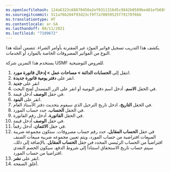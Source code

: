 ```yaml
---
ms.openlocfilehash: 124a6323c68670450a2ef0311316d5c9842b0589be401efb68910f9127e35fcd
ms.sourcegitcommit: 511a76b204f93d23cf9f7a70059525f79170f6bb
ms.translationtype: HT
ms.contentlocale: ar-SA
ms.lasthandoff: 08/11/2021
ms.locfileid: "7109672"
---
```

يكشف هذا التدريب تسجيل فواتير المورّد غير المقترنة بأوامر الشراء. تتضمن أمثلة هذا النوع من الفواتير المصروفات الخاصة بالموارد أو الخدمات. 

يستخدم هذا التمرين شركة USMF للعروض التوضيحية.

1.  انتقل إلى **الحسابات الدائنة > مساحات عمل > إدخال فاتورة مورد**.
2.  انقر على **دفتر يومية فاتورة جديدة**.
3.  انقر على **جديد**
4.  في الحقل **الاسم**، أدخل اسم دفتر اليومية أو انقر على الزر المنسدل لفتح البحث.
5.  في حقل **الوصف** أدخل قيمة.
6.  انقر على **البنود**.
7.  في الحقل **التاريخ**، ادخل تاريخ الترحيل الذي سيقوم بتحديث دفتر الأستاذ العام.
8.  في الحقل **الحساب**، حدد حساب المورد.
9.  في الحقل **الفاتورة**، أدخل رقم الفاتورة.
10. في حقل **الوصف** أدخل قيمة.
11. في حقل **الائتمان**، أدخل رقماً.
12. في حقل **الحساب المقابل**، حدد رقم حساب مصروفات. ستكون مجموعة ضريبة المبيعات افتراضية من حساب المورد، ويتم تعيين مجموعه ضريبة مبيعات الصنف افتراضياً من الحساب الرئيسي المحدد في حقل **الحساب المقابل**. بالإضافة إلى ذلك، سيتم حساب تاريخ الاستحقاق استناداً إلى شروط الدفع، سيكون الخصم النقدي افتراضيا من حساب المورد.
13. انقر على **نشر**.
14. أغلق الصفحة.

